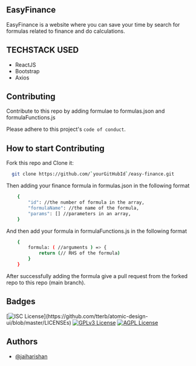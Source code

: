 
## EasyFinance

EasyFinance is a website where you can save your time by search for formulas related to finance and do calculations.


## TECHSTACK USED

- ReactJS
- Bootstrap
- Axios

  
## Contributing

Contribute to this repo by adding formulae to formulas.json and formulaFunctions.js

Please adhere to this project's `code of conduct`.

  
## How to start Contributing

Fork this repo and Clone it:

```bash
  git clone https://github.com/`yourGitHubId`/easy-finance.git
```

Then adding your finance formula in formulas.json in the following format
```bash
    {
        "id": //the number of formula in the array,
        "formulaName": //the name of the formula,
        "params": [] //parameters in an array,
    }
```

And then add your formula in formulaFunctions.js in the following format
```bash
    {
        formula: ( //arguments ) => {
            return (// RHS of the formula)
        }
    }
```
After successfully adding the formula give a pull request from the forked repo to this repo (main branch).
## Badges


[![ISC License](https://img.shields.io/apm/l/atomic-design-ui.svg?)](https://github.com/tterb/atomic-design-ui/blob/master/LICENSEs)
[![GPLv3 License](https://img.shields.io/badge/License-GPL%20v3-yellow.svg)](https://opensource.org/licenses/)
[![AGPL License](https://img.shields.io/badge/license-AGPL-blue.svg)](http://www.gnu.org/licenses/agpl-3.0)

  
## Authors

- [@jaiharishan](https://www.github.com/Jaiharishan)

  
